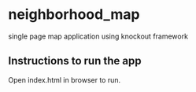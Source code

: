 # neighborhood_map
single page map application using knockout framework

## Instructions to run the app
Open index.html in browser to run.
